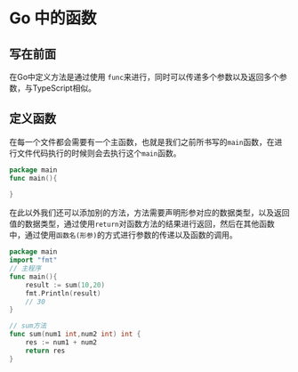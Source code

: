 # Go 中的函数

## 写在前面

在Go中定义方法是通过使用 `func`来进行，同时可以传递多个参数以及返回多个参数，与TypeScript相似。

## 定义函数

在每一个文件都会需要有一个主函数，也就是我们之前所书写的`main`函数，在进行文件代码执行的时候则会去执行这个`main`函数。

```go
package main
func main(){
	
}
```

在此以外我们还可以添加别的方法，方法需要声明形参对应的数据类型，以及返回值的数据类型，通过使用`return`对函数方法的结果进行返回，然后在其他函数中，通过使用`函数名(形参)`的方式进行参数的传递以及函数的调用。

```go
package main
import "fmt"
// 主程序
func main(){
	result := sum(10,20)
	fmt.Println(result)
    // 30
}

// sum方法
func sum(num1 int,num2 int) int {
	res := num1 + num2
	return res
}
```

